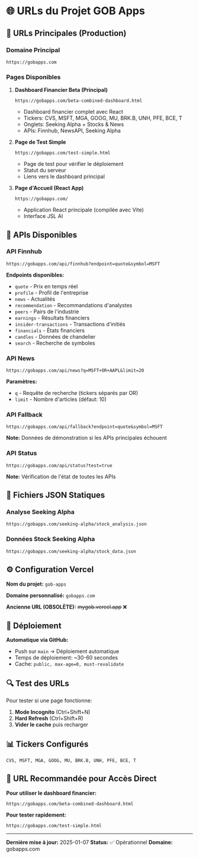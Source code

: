 # 🌐 URLs du Projet GOB Apps

## 📍 **URLs Principales (Production)**

### **Domaine Principal**
```
https://gobapps.com
```

### **Pages Disponibles**

1. **Dashboard Financier Beta (Principal)**
   ```
   https://gobapps.com/beta-combined-dashboard.html
   ```
   - Dashboard financier complet avec React
   - Tickers: CVS, MSFT, MGA, GOOG, MU, BRK.B, UNH, PFE, BCE, T
   - Onglets: Seeking Alpha + Stocks & News
   - APIs: Finnhub, NewsAPI, Seeking Alpha

2. **Page de Test Simple**
   ```
   https://gobapps.com/test-simple.html
   ```
   - Page de test pour vérifier le déploiement
   - Statut du serveur
   - Liens vers le dashboard principal

3. **Page d'Accueil (React App)**
   ```
   https://gobapps.com/
   ```
   - Application React principale (compilée avec Vite)
   - Interface JSL AI

## 🔌 **APIs Disponibles**

### **API Finnhub**
```
https://gobapps.com/api/finnhub?endpoint=quote&symbol=MSFT
```
**Endpoints disponibles:**
- `quote` - Prix en temps réel
- `profile` - Profil de l'entreprise
- `news` - Actualités
- `recommendation` - Recommandations d'analystes
- `peers` - Pairs de l'industrie
- `earnings` - Résultats financiers
- `insider-transactions` - Transactions d'initiés
- `financials` - États financiers
- `candles` - Données de chandelier
- `search` - Recherche de symboles

### **API News**
```
https://gobapps.com/api/news?q=MSFT+OR+AAPL&limit=20
```
**Paramètres:**
- `q` - Requête de recherche (tickers séparés par OR)
- `limit` - Nombre d'articles (défaut: 10)

### **API Fallback**
```
https://gobapps.com/api/fallback?endpoint=quote&symbol=MSFT
```
**Note:** Données de démonstration si les APIs principales échouent

### **API Status**
```
https://gobapps.com/api/status?test=true
```
**Note:** Vérification de l'état de toutes les APIs

## 📂 **Fichiers JSON Statiques**

### **Analyse Seeking Alpha**
```
https://gobapps.com/seeking-alpha/stock_analysis.json
```

### **Données Stock Seeking Alpha**
```
https://gobapps.com/seeking-alpha/stock_data.json
```

## ⚙️ **Configuration Vercel**

**Nom du projet:** `gob-apps`

**Domaine personnalisé:** `gobapps.com`

**Ancienne URL (OBSOLÈTE):** ~~mygob.vercel.app~~ ❌

## 🚀 **Déploiement**

**Automatique via GitHub:**
- Push sur `main` → Déploiement automatique
- Temps de déploiement: ~30-60 secondes
- Cache: `public, max-age=0, must-revalidate`

## 🔍 **Test des URLs**

Pour tester si une page fonctionne:

1. **Mode Incognito** (Ctrl+Shift+N)
2. **Hard Refresh** (Ctrl+Shift+R)
3. **Vider le cache** puis recharger

## 📊 **Tickers Configurés**

```
CVS, MSFT, MGA, GOOG, MU, BRK.B, UNH, PFE, BCE, T
```

## 🎯 **URL Recommandée pour Accès Direct**

**Pour utiliser le dashboard financier:**
```
https://gobapps.com/beta-combined-dashboard.html
```

**Pour tester rapidement:**
```
https://gobapps.com/test-simple.html
```

---

**Dernière mise à jour:** 2025-01-07
**Status:** ✅ Opérationnel
**Domaine:** gobapps.com

